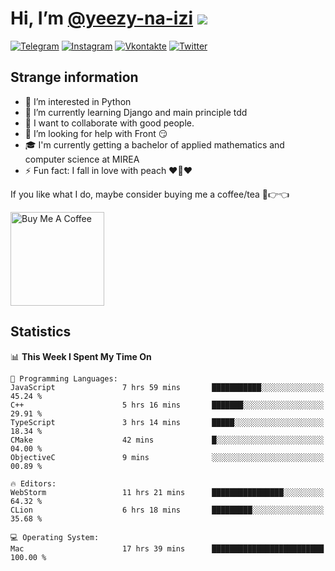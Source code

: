 # Hi, I’m [@yeezy-na-izi](https://github.com/yeezy-na-izi/) ![](https://visitor-badge.glitch.me/badge?page_id=yeezy-na-izi.yeezy-na-izi)

[![Telegram](https://img.shields.io/badge/Telegram-262424?style=for-the-badge&logo=Telegram)](https://t.me/yeezy_na_izi)
[![Instagram](https://img.shields.io/badge/Instagram-262424?style=for-the-badge&logo=Instagram)](https://www.instagram.com/yeezy_na_izi)
[![Vkontakte](https://img.shields.io/badge/VK-262424?style=for-the-badge&logo=Vk&logoColor=0077FF)](https://vk.com/yeezy_na_izi)
[![Twitter](https://img.shields.io/badge/Twitter-262424?style=for-the-badge&logo=Twitter)](https://twitter.com/yeezynaizi)

## Strange information
  
- 👀 I’m interested in Python
- 🌱 I’m currently learning Django and main principle tdd
- 💞️ I want to collaborate with good people.
- 🤔 I’m looking for help with Front 😏
- 🎓 I'm currently getting a bachelor of applied mathematics and computer science at MIREA
- ⚡️ Fun fact: I fall in love with peach ❤️🍑❤️

If you like what I do, maybe consider buying me a coffee/tea 🥺👉👈

<a href="https://www.buymeacoffee.com/yeezynaizi" target="_blank"><img src="https://cdn.buymeacoffee.com/buttons/v2/default-red.png" alt="Buy Me A Coffee" width="150" ></a>

## Statistics

<!--START_SECTION:waka-->
📊 **This Week I Spent My Time On** 

```text
💬 Programming Languages: 
JavaScript               7 hrs 59 mins       ███████████░░░░░░░░░░░░░░   45.24 % 
C++                      5 hrs 16 mins       ███████░░░░░░░░░░░░░░░░░░   29.91 % 
TypeScript               3 hrs 14 mins       █████░░░░░░░░░░░░░░░░░░░░   18.34 % 
CMake                    42 mins             █░░░░░░░░░░░░░░░░░░░░░░░░   04.00 % 
ObjectiveC               9 mins              ░░░░░░░░░░░░░░░░░░░░░░░░░   00.89 % 

🔥 Editors: 
WebStorm                 11 hrs 21 mins      ████████████████░░░░░░░░░   64.32 % 
CLion                    6 hrs 18 mins       █████████░░░░░░░░░░░░░░░░   35.68 % 

💻 Operating System: 
Mac                      17 hrs 39 mins      █████████████████████████   100.00 % 
```


<!--END_SECTION:waka-->
